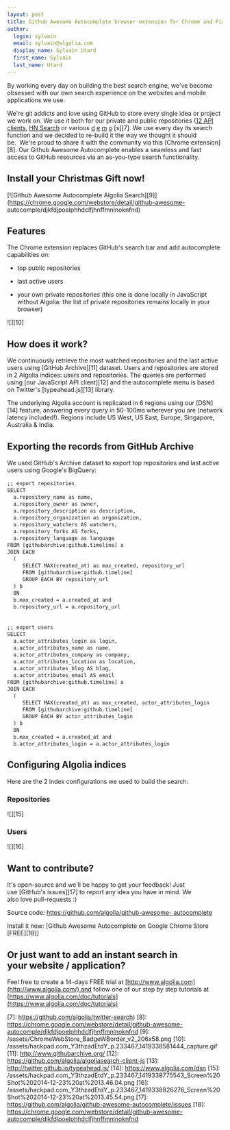 ```yaml
---
layout: post
title: Github Awesome Autocomplete browser extension for Chrome and Firefox
author:
  login: sylvain
  email: sylvain@algolia.com
  display_name: Sylvain Utard
  first_name: Sylvain
  last_name: Utard
---
```


By working every day on building the best search engine, we've become obsessed
with our own search experience on the websites and mobile applications we use.

We're git addicts and love using GitHub to store every single idea or project
we work on. We use it both for our private and public repositories ([12 API
clients][1], [HN
Search][2] or various
[d][3]
[e][4] [m][5] [o][6]
[s][7]. We use every day its search
function and we decided to re-build it the way we thought it should be.  We're
proud to share it with the community via this [Chrome
extension][8]. Our Github Awesome Autocomplete
enables a seamless and fast access to GitHub resources via an as-you-type
search functionality.

## Install your Christmas Gift now!

[![Github Awesome Autocomplete Algolia Search][9]](https://chrome.google.com/webstore/detail/github-awesome-
autocomple/djkfdjpoelphhdclfjhnffmnlnoknfnd)

## Features

The Chrome extension replaces GitHub's search bar and add autocomplete
capabilities on:

  * top public repositories

  * last active users

  * your own private repositories (this one is done locally in JavaScript without Algolia: the list of private repositories remains locally in your browser)

![][10]

## How does it work?

We continuously retrieve the most watched repositories and the last active
users using [GitHub Archive][11] dataset. Users and
repositories are stored in 2 Algolia indices: users and repositories. The
queries are performed using [our JavaScript API
client][12] and the
autocomplete menu is based on Twitter's
[typeahead.js][13] library.

The underlying Algolia account is replicated in 6 regions using our
[DSN][14] feature, answering every query in 50-100ms
wherever you are (network latency included!). Regions include US West, US
East, Europe, Singapore, Australia & India.

## Exporting the records from GitHub Archive

We used GitHub's Archive dataset to export top repositories and last active
users using Google's BigQuery:

    
    ;; export repositories
    SELECT
      a.repository_name as name,
      a.repository_owner as owner,
      a.repository_description as description,
      a.repository_organization as organization,
      a.repository_watchers AS watchers,
      a.repository_forks AS forks,
      a.repository_language as language
    FROM [githubarchive:github.timeline] a
    JOIN EACH
      (
         SELECT MAX(created_at) as max_created, repository_url
         FROM [githubarchive:github.timeline]
         GROUP EACH BY repository_url
      ) b
      ON 
      b.max_created = a.created_at and
      b.repository_url = a.repository_url
    
    
    ;; export users
    SELECT
      a.actor_attributes_login as login,
      a.actor_attributes_name as name,
      a.actor_attributes_company as company,
      a.actor_attributes_location as location,
      a.actor_attributes_blog AS blog,
      a.actor_attributes_email AS email
    FROM [githubarchive:github.timeline] a
    JOIN EACH
      (
         SELECT MAX(created_at) as max_created, actor_attributes_login
         FROM [githubarchive:github.timeline]
         GROUP EACH BY actor_attributes_login
      ) b
      ON 
      b.max_created = a.created_at and
      b.actor_attributes_login = a.actor_attributes_login
    

## Configuring Algolia indices

Here are the 2 index configurations we used to build the search:

### Repositories

![][15]

### Users

![][16]

###

## Want to contribute?

It's open-source and we'll be happy to get your feedback! Just use [GitHub's
issues][17] to
report any idea you have in mind. We also love pull-requests :)

Source code: [https://github.com/algolia/github-awesome-
autocomplete](https://github.com/algolia/github-awesome-autocomplete)

Install it now: [Github Awesome Autocomplete on Google Chrome Store
[FREE][18]]

## Or just want to add an instant search in your website / application?

Feel free to create a 14-days FREE trial at
[http://www.algolia.com](http://www.algolia.com/) and follow one of our step
by step tutorials at
[https://www.algolia.com/doc/tutorials](https://www.algolia.com/doc/tutorials)


[1]: https://www.algolia.com/doc/apiclients
[2]: https://github.com/algolia/hn-search
[3]: https://github.com/algolia/instant-search-demo
[4]: https://github.com/algolia/facebook-search
[5]: https://github.com/algolia/linkedin-search
[6]: https://github.com/algolia/meetup-search
[7]: https://github.com/algolia/twitter-search)
[8]: https://chrome.google.com/webstore/detail/github-awesome-autocomple/djkfdjpoelphhdclfjhnffmnlnoknfnd
[9]: /assets/ChromeWebStore_BadgeWBorder_v2_206x58.png
[10]: /assets/hackpad.com_Y3thzadEtdY_p.233467_1419338581444_capture.gif
[11]: http://www.githubarchive.org/
[12]: https://github.com/algolia/algoliasearch-client-js
[13]: http://twitter.github.io/typeahead.js/
[14]: https://www.algolia.com/dsn
[15]: /assets/hackpad.com_Y3thzadEtdY_p.233467_1419338775543_Screen%20Shot%202014-12-23%20at%2013.46.04.png
[16]: /assets/hackpad.com_Y3thzadEtdY_p.233467_1419338826276_Screen%20Shot%202014-12-23%20at%2013.45.54.png
[17]: https://github.com/algolia/github-awesome-autocomplete/issues
[18]: https://chrome.google.com/webstore/detail/github-awesome-autocomple/djkfdjpoelphhdclfjhnffmnlnoknfnd

